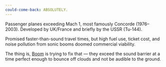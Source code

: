 ```yaml
---
could-come-back: ABSOLUTELY.
---
```


Passenger planes exceeding Mach 1, most famously Concorde (1976–2003). Developed by UK/France and briefly by the USSR (Tu-144).

Promised faster-than-sound travel times, but high fuel use, ticket cost, and noise pollution from sonic booms doomed commercial viability.

The thing is, [Boom](https://boomsupersonic.com/) is trying to fix that — they exceed the sound barrier at a time perfect enough to bounce off clouds and not be audible to the ground.
